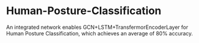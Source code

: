 # Human-Posture-Classification
An integrated network enables GCN+LSTM+TransfermorEncoderLayer for Human Posture Classification, which achieves an average of 80% accuracy.
